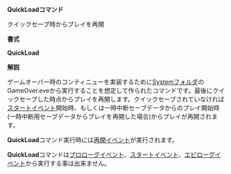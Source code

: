 **QuickLoadコマンド**

クイックセーブ時からプレイを再開

**書式**

**QuickLoad**

**解説**

ゲームオーバー時のコンティニューを実装するために[Systemフォルダ](Systemフォルダ.md)のGameOver.eveから実行することを想定して作られたコマンドです。最後にクイックセーブした時点からプレイを再開します。クイックセーブされていなければ[スタートイベント](スタートイベント.md)開始時、もしくは一時中断セーブデータからのプレイ開始時(一時中断用セーブデータからプレイを再開した場合)からプレイが再開されます。

**QuickLoad**コマンド実行時には[再開イベント](再開イベント.md)が実行されます。

**QuickLoad**コマンドは[プロローグイベント](プロローグイベント.md)、[スタートイベント](スタートイベント.md)、[エピローグイベント](エピローグイベント.md)から実行する事は出来ません。
